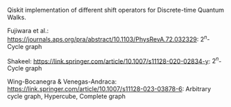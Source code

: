 Qiskit implementation of different shift operators for Discrete-time Quantum Walks.

Fujiwara et al.: https://journals.aps.org/pra/abstract/10.1103/PhysRevA.72.032329: $2^n$-Cycle graph

Shakeel: https://link.springer.com/article/10.1007/s11128-020-02834-y: $2^n$-Cycle graph

Wing-Bocanegra & Venegas-Andraca: https://link.springer.com/article/10.1007/s11128-023-03878-6: Arbitrary cycle graph, Hypercube, Complete graph

